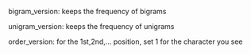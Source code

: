 bigram_version: keeps the frequency of bigrams

unigram_version: keeps the frequency of unigrams

order_version: for the 1st,2nd,... position, set 1 for the character you see
